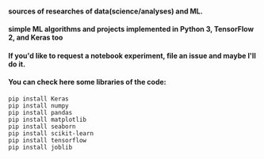 #### sources of researches of data(science/analyses) and ML.
#### simple ML algorithms and projects implemented in Python 3, TensorFlow 2, and Keras too

#### If you'd like to request a notebook experiment, file an issue and maybe I'll do it.

#### You can check here some libraries of the code: 
```
pip install Keras
pip install numpy
pip install pandas
pip install matplotlib
pip install seaborn
pip install scikit-learn
pip install tensorflow
pip install joblib
```
